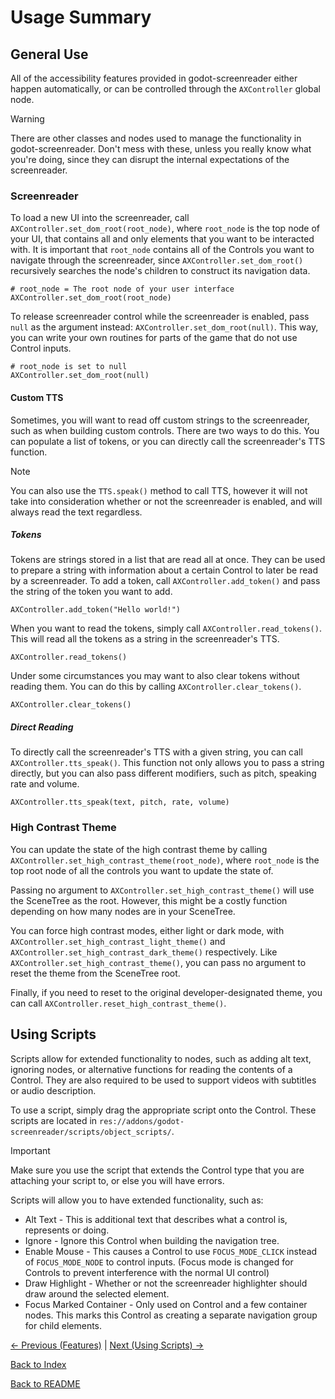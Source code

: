 # Usage Summary

## General Use

All of the accessibility features provided in godot-screenreader either happen automatically, or can be controlled through the ``AXController`` global node. 

> [!WARNING]  
> There are other classes and nodes used to manage the functionality in godot-screenreader. Don't mess with these, unless you really know what you're doing, since they can disrupt the internal expectations of the screenreader.

### Screenreader

To load a new UI into the screenreader, call ``AXController.set_dom_root(root_node)``, where ``root_node`` is the top node of your UI, that contains all and only elements that you want to be interacted with. It is important that ``root_node`` contains all of the Controls you want to navigate through the screenreader, since ``AXController.set_dom_root()`` recursively searches the node's children to construct its navigation data.

```
# root_node = The root node of your user interface
AXController.set_dom_root(root_node)
```

To release screenreader control while the screenreader is enabled, pass ``null`` as the argument instead: ``AXController.set_dom_root(null)``. This way, you can write your own routines for parts of the game that do not use Control inputs.

```
# root_node is set to null
AXController.set_dom_root(null)
```

#### Custom TTS

Sometimes, you will want to read off custom strings to the screenreader, such as when building custom controls. There are two ways to do this. You can populate a list of tokens, or you can directly call the screenreader's TTS function.

> [!NOTE]  
> You can also use the ``TTS.speak()`` method to call TTS, however it will not take into consideration whether or not the screenreader is enabled, and will always read the text regardless.

##### Tokens

Tokens are strings stored in a list that are read all at once. They can be used to prepare a string with information about a certain Control to later be read by a screenreader. To add a token, call ``AXController.add_token()`` and pass the string of the token you want to add.

```
AXController.add_token("Hello world!")
```

When you want to read the tokens, simply call ``AXController.read_tokens()``. This will read all the tokens as a string in the screenreader's TTS.

```
AXController.read_tokens()
```

Under some circumstances you may want to also clear tokens without reading them. You can do this by calling ``AXController.clear_tokens()``.

```
AXController.clear_tokens()
```

##### Direct Reading

To directly call the screenreader's TTS with a given string, you can call ``AXController.tts_speak()``. This function not only allows you to pass a string directly, but you can also pass different modifiers, such as pitch, speaking rate and volume.

```
AXController.tts_speak(text, pitch, rate, volume)
```

### High Contrast Theme

You can update the state of the high contrast theme by calling ``AXController.set_high_contrast_theme(root_node)``, where ``root_node`` is the top root node of all the controls you want to update the state of.

Passing no argument to ``AXController.set_high_contrast_theme()`` will use the SceneTree as the root. However, this might be a costly function depending on how many nodes are in your SceneTree.

You can force high contrast modes, either light or dark mode, with ``AXController.set_high_contrast_light_theme()`` and ``AXController.set_high_contrast_dark_theme()`` respectively. Like ``AXController.set_high_contrast_theme()``, you can pass no argument to reset the theme from the SceneTree root.

Finally, if you need to reset to the original developer-designated theme, you can call ``AXController.reset_high_contrast_theme()``.

## Using Scripts

Scripts allow for extended functionality to nodes, such as adding alt text, ignoring nodes, or alternative functions for reading the contents of a Control. They are also required to be used to support videos with subtitles or audio description.

To use a script, simply drag the appropriate script onto the Control. These scripts are located in ``res://addons/godot-screenreader/scripts/object_scripts/``.

> [!IMPORTANT]  
> Make sure you use the script that extends the Control type that you are attaching your script to, or else you will have errors.

Scripts will allow you to have extended functionality, such as:
- Alt Text - This is additional text that describes what a control is, represents or doing.
- Ignore - Ignore this Control when building the navigation tree.
- Enable Mouse - This causes a Control to use ``FOCUS_MODE_CLICK`` instead of ``FOCUS_MODE_NODE`` to control inputs. (Focus mode is changed for Controls to prevent interference with the normal UI control)
- Draw Highlight - Whether or not the screenreader highlighter should draw around the selected element.
- Focus Marked Container - Only used on Control and a few container nodes. This marks this Control as creating a separate navigation group for child elements. 

[<- Previous (Features)](functionality.md)
 | [Next (Using Scripts) ->](using_scripts.md)

[Back to Index](index.md)

[Back to README](../../README.md)
